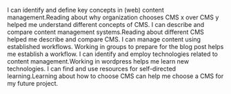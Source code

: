 I can identify and define key concepts in (web) content management.Reading about why organization chooses CMS x over CMS y helped me understand different concepts of CMS.
I can describe and compare content management systems.Reading about different CMS helped me describe and compare CMS.
I can manage content using established workflows. Working in groups to prepare for the blog post helps me establish a workflow.
I can identify and employ technologies related to content management.Working in wordpress helps me learn new technologies.
I can find and use resources for self-directed learning.Learning about how to choose CMS can help me choose a CMS for my future project.

